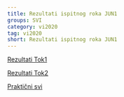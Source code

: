 ```yaml
---
title: Rezultati ispitnog roka JUN1
groups: SVI
category: vi2020
tag: vi2020
short: Rezultati ispitnog roka JUN1
---
```


[Rezultati Tok1](http://www.matf.bg.ac.rs/~janicic/courses/VI_2020_2021.xlsx) 

[Rezultati Tok2](http://poincare.matf.bg.ac.rs/~vesnap/vi.html)

[Praktični svi](https://docs.google.com/spreadsheets/d/1XoaU3SIWrRVREkrfofi8QpwITn8uXYY6qe_GX_hLFFY/edit?usp=sharing)

